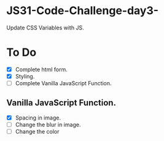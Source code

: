 # JS31-Code-Challenge-day3-

Update CSS Variables with JS.

# To Do

- [x] Complete html form.
- [x] Styling.
- [ ] Complete Vanilla JavaScript Function.

## Vanilla JavaScript Function.

- [x] Spacing in image.
- [ ] Change the blur in image.
- [ ] Change the color
